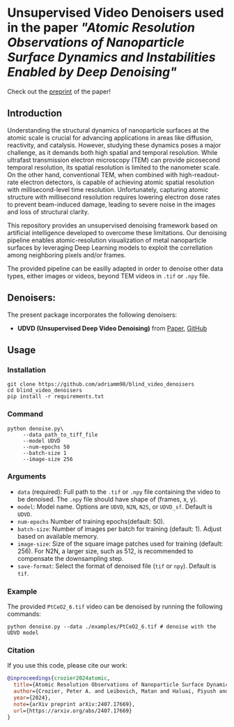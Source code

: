 # Unsupervised Video Denoisers used in the paper _"Atomic Resolution Observations of Nanoparticle Surface Dynamics and Instabilities Enabled by Deep Denoising"_

Check out the [preprint](https://arxiv.org/abs/2407.17669) of the paper!

## Introduction

Understanding the structural dynamics of nanoparticle surfaces at the atomic scale is crucial for advancing applications in areas like diffusion, reactivity, and catalysis. However, studying these dynamics poses a major challenge, as it demands both high spatial and temporal resolution. While ultrafast transmission electron microscopy (TEM) can provide picosecond temporal resolution, its spatial resolution is limited to the nanometer scale. On the other hand, conventional TEM, when combined with high-readout-rate electron detectors, is capable of achieving atomic spatial resolution with millisecond-level time resolution. Unfortunately, capturing atomic structure with millisecond resolution requires lowering electron dose rates to prevent beam-induced damage, leading to severe noise in the images and loss of structural clarity.

This repository provides an unsupervised denoising framework based on artificial intelligence developed to overcome these limitations. Our denoising pipeline enables atomic-resolution visualization of metal nanoparticle surfaces by leveraging Deep Learning models to exploit the correllation among neighboring pixels and/or frames. 

The provided pipeline can be easilly adapted in order to denoise other data types, either images or videos, beyond TEM videos in `.tif` or `.npy` file.

## Denoisers:
The present package incorporates the following denoisers:
* **UDVD (Unsupervised Deep Video Denoising)** from [Paper](https://arxiv.org/abs/2011.15045), [GitHub](https://github.com/sreyas-mohan/udvd)

## Usage
### Installation
```shell
git clone https://github.com/adriamm98/blind_video_denoisers
cd blind_video_denoisers
pip install -r requirements.txt

```

### Command
```shell
python denoise.py\
     --data path_to_tiff_file 
     --model UDVD 
     --num-epochs 50
     --batch-size 1
     --image-size 256
```
### Arguments
* `data` (required): Full path to the `.tif` or `.npy` file containing the video to be denoised. The `.npy` file should have shape of (frames, x, y).
* `model`: Model name. Options are `UDVD`, `N2N`, `N2S`, or `UDVD_sf`. Default is `UDVD`.
* `num-epochs` Number of training epochs(default: 50).
* `batch-size`: Number of images per batch for training (default: 1). Adjust based on available memory.
* `image-size`: Size of the square image patches used for training (default: 256). For N2N, a larger size, such as 512, is recommended to compensate the downsampling step.
* `save-format`: Select the format of denoised file (`tif` or `npy`). Default is `tif`.

### Example

The provided `PtCeO2_6.tif` video can be denoised by running the following commands:

```shell
python denoise.py --data ./examples/PtCeO2_6.tif # denoise with the UDVD model
```

### Citation

If you use this code, please cite our work:

```bibtex
@inproceedings{crozier2024atomic,
  title={Atomic Resolution Observations of Nanoparticle Surface Dynamics and Instabilities Enabled by Artificial Intelligence},
  author={Crozier, Peter A. and Leibovich, Matan and Haluai, Piyush and Tan, Mai and Thomas, Andrew M. and Vincent, Joshua and Mohan, Sreyas and Marcos Morales, Adria and Kulkarni, Shreyas A. and Matteson, David S. and Wang, Yifan and Fernandez-Granda, Carlos},
  year={2024},
  note={arXiv preprint arXiv:2407.17669},
  url={https://arxiv.org/abs/2407.17669}
}
